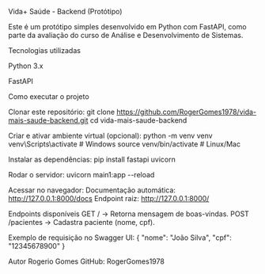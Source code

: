 Vida+ Saúde - Backend (Protótipo)

Este é um protótipo simples desenvolvido em Python com FastAPI, como parte da avaliação do curso de Análise e Desenvolvimento de Sistemas.

Tecnologias utilizadas

Python 3.x

FastAPI

Como executar o projeto

Clonar este repositório:
git clone https://github.com/RogerGomes1978/vida-mais-saude-backend.git
cd vida-mais-saude-backend

Criar e ativar ambiente virtual (opcional):
python -m venv venv
venv\Scripts\activate   # Windows
source venv/bin/activate  # Linux/Mac

Instalar as dependências:
pip install fastapi uvicorn

Rodar o servidor:
uvicorn main1:app --reload

Acessar no navegador:
Documentação automática: http://127.0.0.1:8000/docs
Endpoint raiz: http://127.0.0.1:8000/

Endpoints disponíveis
GET / → Retorna mensagem de boas-vindas.
POST /pacientes → Cadastra paciente (nome, cpf).

Exemplo de requisição no Swagger UI:
{
  "nome": "João Silva",
  "cpf": "12345678900"
}

Autor
Rogerio Gomes
GitHub: RogerGomes1978
